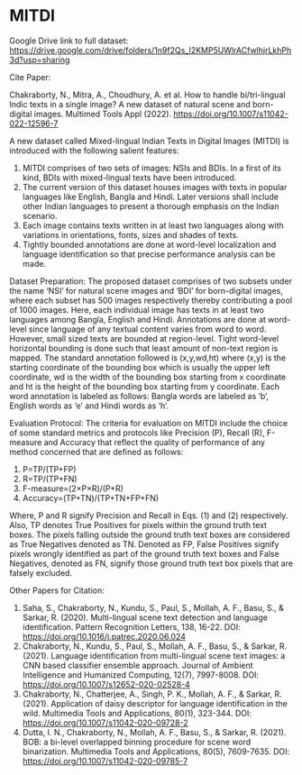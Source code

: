 # MITDI

Google Drive link to full dataset:
https://drive.google.com/drive/folders/1n9f2Qs_I2KMP5UWlrACfwlhjrLkhPh3d?usp=sharing

Cite Paper:

Chakraborty, N., Mitra, A., Choudhury, A. et al. How to handle bi/tri-lingual Indic texts in a single image? A new dataset of natural scene and born-digital images. Multimed Tools Appl (2022). https://doi.org/10.1007/s11042-022-12596-7

A new dataset called Mixed-lingual Indian Texts in Digital Images (MITDI) is introduced with the following salient features:
1.	MITDI comprises of two sets of images: NSIs and BDIs. In a first of its kind, BDIs with mixed-lingual texts have been introduced.
2.	The current version of this dataset houses images with texts in popular languages like English, Bangla and Hindi. Later versions shall include other Indian languages to present a thorough emphasis on the Indian scenario.
3.	Each image contains texts written in at least two languages along with variations in orientations, fonts, sizes and shades of texts.
4.	Tightly bounded annotations are done at word-level localization and language identification so that precise performance analysis can be made.

Dataset Preparation:
The proposed dataset comprises of two subsets under the name ‘NSI’ for natural scene images and ‘BDI’ for born-digital images, where each subset has 500 images respectively thereby contributing a pool of 1000 images. Here, each individual image has texts in at least two languages among Bangla, English and Hindi.
Annotations are done at word-level since language of any textual content varies from word to word. However, small sized texts are bounded at region-level. Tight word-level horizontal bounding is done such that least amount of non-text region is mapped.
The standard annotation followed is (x,y,wd,ht) where (x,y) is the starting coordinate of the bounding box which is usually the upper left coordinate, wd is the width of the bounding box starting from x coordinate and ht is the height of the bounding box starting from y coordinate.
Each word annotation is labeled as follows: Bangla words are labeled as ‘b’, English words as ‘e’ and Hindi words as ‘h’.

Evaluation Protocol:
The criteria for evaluation on MITDI include the choice of some standard metrics and protocols like Precision (P), Recall (R), F-measure and Accuracy that reflect the quality of performance of any method concerned that are defined as follows:

1. P=TP/(TP+FP)
2. R=TP/(TP+FN)
3. F-measure=(2×P×R)/(P+R)
4. Accuracy=(TP+TN)/(TP+TN+FP+FN)

Where, P and R signify Precision and Recall in Eqs. (1) and (2) respectively.
Also, TP denotes True Positives for pixels within the ground truth text boxes.
The pixels falling outside the ground truth text boxes are considered as True Negatives denoted as TN.
Denoted as FP, False Positives signify pixels wrongly identified as part of the ground truth text boxes and False Negatives, denoted as FN, signify those ground truth text box pixels that are falsely excluded.

Other Papers for Citation:

1. Saha, S., Chakraborty, N., Kundu, S., Paul, S., Mollah, A. F., Basu, S., & Sarkar, R. (2020). Multi-lingual scene text detection and language identification. Pattern Recognition Letters, 138, 16-22. DOI: https://doi.org/10.1016/j.patrec.2020.06.024
2. Chakraborty, N., Kundu, S., Paul, S., Mollah, A. F., Basu, S., & Sarkar, R. (2021). Language identification from multi-lingual scene text images: a CNN based classifier ensemble approach. Journal of Ambient Intelligence and Humanized Computing, 12(7), 7997-8008. DOI: https://doi.org/10.1007/s12652-020-02528-4
3. Chakraborty, N., Chatterjee, A., Singh, P. K., Mollah, A. F., & Sarkar, R. (2021). Application of daisy descriptor for language identification in the wild. Multimedia Tools and Applications, 80(1), 323-344. DOI: https://doi.org/10.1007/s11042-020-09728-2
4. Dutta, I. N., Chakraborty, N., Mollah, A. F., Basu, S., & Sarkar, R. (2021). BOB: a bi-level overlapped binning procedure for scene word binarization. Multimedia Tools and Applications, 80(5), 7609-7635. DOI: https://doi.org/10.1007/s11042-020-09785-7
